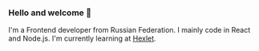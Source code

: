 ### Hello and welcome 👋
I'm a Frontend developer from Russian Federation.
I mainly code in React and Node.js.
I'm currently learning at [Hexlet](https//ru.hexlet.io).

<!--
**anton2009danilov/anton2009danilov** is a ✨ _special_ ✨ repository because its `README.md` (this file) appears on your GitHub profile.

Here are some ideas to get you started:

- 🔭 I’m currently working on ...
- 🌱 I’m currently learning ...
- 👯 I’m looking to collaborate on ...
- 🤔 I’m looking for help with ...
- 💬 Ask me about ...
- 📫 How to reach me: ...
- 😄 Pronouns: ...
- ⚡ Fun fact: ...
-->
